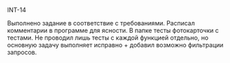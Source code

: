 INT-14

Выполнено задание в соответствие с требованиями. Расписал комментарии в программе для ясности.
В папке тесты фотокарточки с тестами. Не проводил лишь тесты с каждой функцией отдельно, но основную задачу выполняет исправно + добавил возможно фильтрации запросов.
